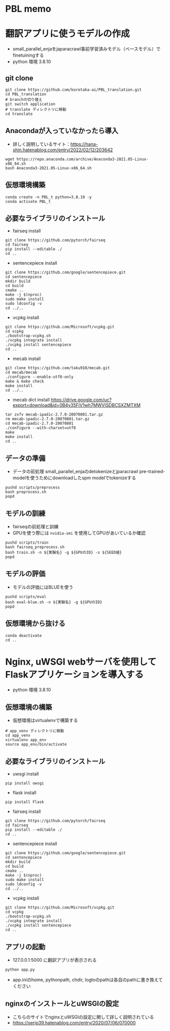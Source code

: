 # PBL memo

# 翻訳アプリに使うモデルの作成
- small_parallel_enjaをjaparacrawl事前学習済みモデル（ベースモデル）でfinetuiningする
- python 環境 3.8.10
## git clone
~~~
git clone https://github.com/koretaka-ai/PBL_translation.git
cd PBL_translation
# branchの切り替え
git switch application
# translate ディレクトリに移動
cd translate
~~~
## Anacondaが入っていなかったら導入
- 詳しく説明しているサイト：https://hana-shin.hatenablog.com/entry/2022/02/12/203642
~~~
wget https://repo.anaconda.com/archive/Anaconda3-2021.05-Linux-x86_64.sh
bash Anaconda3-2021.05-Linux-x86_64.sh
~~~
## 仮想環境構築
~~~
conda create -n PBL_t python=3.8.10 -y
conda activate PBL_t
~~~
## 必要なライブラリのインストール
- fairseq install 
~~~
git clone https://github.com/pytorch/fairseq
cd fairseq
pip install --editable ./
cd ..
~~~
- sentencepiece install
~~~
git clone https://github.com/google/sentencepiece.git 
cd sentencepiece
mkdir build
cd build
cmake ..
make -j $(nproc)
sudo make install
sudo ldconfig -v
cd ../..
~~~
- vcpkg install
~~~
git clone https://github.com/Microsoft/vcpkg.git
cd vcpkg
./bootstrap-vcpkg.sh
./vcpkg integrate install
./vcpkg install sentencepiece
cd ..
~~~
- mecab install 
~~~
git clone https://github.com/taku910/mecab.git
cd mecab/mecab
./configure --enable-utf8-only
make & make check
make install
cd ../..
~~~
- mecab dict install https://drive.google.com/uc?export=download&id=0B4y35FiV1wh7MWVlSDBCSXZMTXM
~~~
tar zxfv mecab-ipadic-2.7.0-20070801.tar.gz
rm mecab-ipadic-2.7.0-20070801.tar.gz
cd mecab-ipadic-2.7.0-20070801
./configure --with-charset=utf8
make
make install
cd ..
~~~
## データの準備
- データの前処理 small_parallel_enjaのdetokenizeとjparacrawl pre-trained-modelを使うためにdownloadしたspm modelでtokenizeする
~~~
pushd scripts/preprocess
bash preprocess.sh
popd
~~~
## モデルの訓練
- fairseqの前処理と訓練
- GPUを使う際には `nvidia-smi` を使用してGPUがあいているか確認
~~~ 
pushd scripts/train
bash fairseq_preprocess.sh
bash train.sh -n ${実験名} -g ${GPUのID} -s ${SEED値}
popd
~~~
## モデルの評価
- モデルの評価にはBLUEを使う
~~~
pushd scripts/eval
bash eval-blue.sh -n ${実験名} -g ${GPUのID}
popd
~~~
## 仮想環境から抜ける
~~~
conda deactivate
cd ..
~~~
# Nginx, uWSGI webサーバを使用してFlaskアプリケーションを導入する
- python 環境 3.8.10
## 仮想環境の構築
- 仮想環境はvirtualenvで構築する
~~~
# app_venv ディレクトリに移動
cd app_venv
virtualenv app_env
source app_env/bin/activate
~~~
## 必要なライブラリのインストール
- uwsgi install
~~~
pip install uwsgi
~~~
- flask install
~~~
pip install Flask
~~~
- fairseq install 
~~~
git clone https://github.com/pytorch/fairseq
cd fairseq
pip install --editable ./
cd ..
~~~
- sentencepiece install
~~~
git clone https://github.com/google/sentencepiece.git 
cd sentencepiece
mkdir build
cd build
cmake ..
make -j $(nproc)
sudo make install
sudo ldconfig -v
cd ../..
~~~
- vcpkg install
~~~
git clone https://github.com/Microsoft/vcpkg.git
cd vcpkg
./bootstrap-vcpkg.sh
./vcpkg integrate install
./vcpkg install sentencepiece
cd ..
~~~
## アプリの起動
- 127.0.0.1:5000 に翻訳アプリが表示される
~~~
python app.py
~~~
- app.iniのhome, pythonpath, chdir, logtoのpathは各自のpathに書き換えてください
## nginxのインストールとuWSGIの設定 
- こちらのサイトでnginxとuWSGIの設定に関して詳しく説明されている 
- https://serip39.hatenablog.com/entry/2020/07/06/070000

